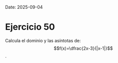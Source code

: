 Date: 2025-09-04

# Ejercicio 50


Calcula el dominio y las asíntotas de: $$f(x)=\dfrac{2x-3}{|x-1|}$$.
